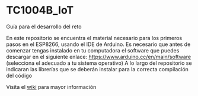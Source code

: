 # TC1004B_IoT
Guía para el desarrollo del reto

En este repositorio se encuentra el material necesario para los primeros pasos en el ESP8266, usando el IDE de Arduino. Es necesario que antes de comenzar tengas instalado en tu computadora el software que puedes descargar en el siguiente enlace: https://www.arduino.cc/en/main/software (selecciona el adecuado a tu sistema operativo)
A lo largo del repositorio se indicaran las librerías que se deberán instalar para la correcta compilación del código

Visita el [wiki](https://github.com/etorresr/TC1004B_IoT/wiki) para mayor información


